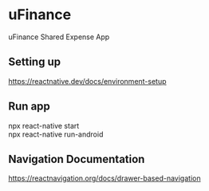 # uFinance
uFinance Shared Expense App <br>
## Setting up
https://reactnative.dev/docs/environment-setup <br>
## Run app
npx react-native start <br>
npx react-native run-android <br>
## Navigation Documentation
https://reactnavigation.org/docs/drawer-based-navigation
